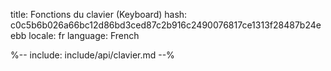 title: Fonctions du clavier (Keyboard)
hash: c0c5b6b026a66bc12d86bd3ced87c2b916c2490076817ce1313f28487b24eebb
locale: fr
language: French

%-- include: include/api/clavier.md --%
